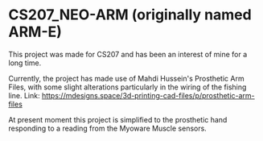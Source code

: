 # CS207_NEO-ARM (originally named ARM-E)

This project was made for CS207 and has been an interest of mine for a long time.

Currently, the project has made use of Mahdi Hussein's Prosthetic Arm Files, with some slight alterations particularly in the wiring of the fishing line.
Link: https://mdesigns.space/3d-printing-cad-files/p/prosthetic-arm-files

At present moment this project is simplified to the prosthetic hand responding to a reading from the Myoware Muscle sensors.
